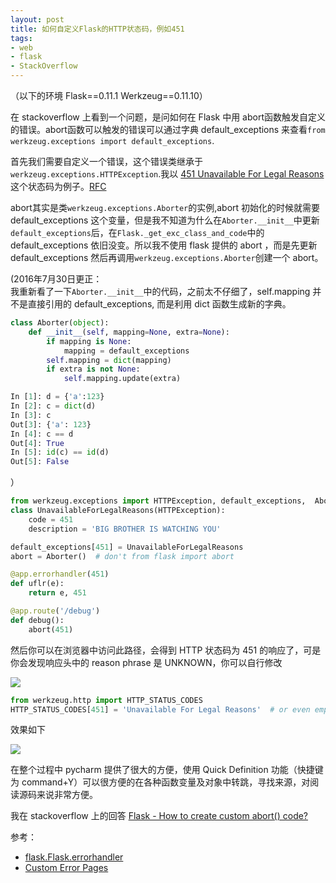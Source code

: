 ```yaml
---
layout: post
title: 如何自定义Flask的HTTP状态码，例如451
tags:
- web
- flask
- StackOverflow
---
```

（以下的环境 Flask==0.11.1 Werkzeug==0.11.10）

在 stackoverflow 上看到一个问题，是问如何在 Flask 中用 abort函数触发自定义的错误。abort函数可以触发的错误可以通过字典 default_exceptions 来查看`from werkzeug.exceptions import default_exceptions`.

首先我们需要自定义一个错误，这个错误类继承于`werkzeug.exceptions.HTTPException`.我以 [451 Unavailable For Legal Reasons](https://en.wikipedia.org/wiki/HTTP_451) 这个状态码为例子。[RFC](https://tools.ietf.org/html/rfc7725)

abort其实是类`werkzeug.exceptions.Aborter`的实例,abort 初始化的时候就需要 default_exceptions 这个变量，但是我不知道为什么在`Aborter.__init__`中更新`default_exceptions`后，在`Flask._get_exc_class_and_code`中的 default_exceptions 依旧没变。所以我不使用 flask 提供的 abort ，而是先更新 default_exceptions 然后再调用`werkzeug.exceptions.Aborter`创建一个 abort。

(2016年7月30日更正：  
我重新看了一下`Aborter.__init__`中的代码，之前太不仔细了，self.mapping 并不是直接引用的 default_exceptions, 而是利用 dict 函数生成新的字典。

```python
class Aborter(object):
    def __init__(self, mapping=None, extra=None):
        if mapping is None:
            mapping = default_exceptions
        self.mapping = dict(mapping)
        if extra is not None:
            self.mapping.update(extra)

In [1]: d = {'a':123}
In [2]: c = dict(d)
In [3]: c
Out[3]: {'a': 123}
In [4]: c == d
Out[4]: True
In [5]: id(c) == id(d)
Out[5]: False
```
）

```python
from werkzeug.exceptions import HTTPException, default_exceptions,  Aborter
class UnavailableForLegalReasons(HTTPException):
    code = 451
    description = 'BIG BROTHER IS WATCHING YOU'

default_exceptions[451] = UnavailableForLegalReasons
abort = Aborter()  # don't from flask import abort

@app.errorhandler(451)
def uflr(e):
    return e, 451

@app.route('/debug')
def debug():
    abort(451)
```
然后你可以在浏览器中访问此路径，会得到 HTTP 状态码为 451 的响应了，可是你会发现响应头中的 reason phrase 是 UNKNOWN，你可以自行修改

![](http://i.stack.imgur.com/ipiYv.png)

```python
from werkzeug.http import HTTP_STATUS_CODES
HTTP_STATUS_CODES[451] = 'Unavailable For Legal Reasons'  # or even empty
```

效果如下

![](http://i.stack.imgur.com/zQdky.png)

在整个过程中 pycharm 提供了很大的方便，使用 Quick Definition  功能（快捷键为 command+Y）可以很方便的在各种函数变量及对象中转跳，寻找来源，对阅读源码来说非常方便。

我在 stackoverflow 上的回答
[Flask - How to create custom abort() code?](http://stackoverflow.com/a/38648607/1265727)

参考：

- [flask.Flask.errorhandler](http://flask.pocoo.org/docs/0.11/api/#flask.Flask.errorhandler)
- [Custom Error Pages](http://flask.pocoo.org/docs/0.11/patterns/errorpages/)


